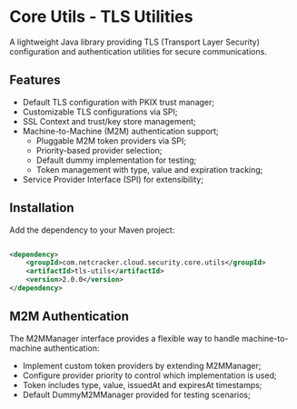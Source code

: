 # Core Utils - TLS Utilities

A lightweight Java library providing TLS (Transport Layer Security) configuration and authentication utilities for
secure communications.

## Features

- Default TLS configuration with PKIX trust manager;
- Customizable TLS configurations via SPI;
- SSL Context and trust/key store management;
- Machine-to-Machine (M2M) authentication support;
    - Pluggable M2M token providers via SPI;
    - Priority-based provider selection;
    - Default dummy implementation for testing;
    - Token management with type, value and expiration tracking;
- Service Provider Interface (SPI) for extensibility;

## Installation

Add the dependency to your Maven project:

```xml

<dependency>
    <groupId>com.netcracker.cloud.security.core.utils</groupId>
    <artifactId>tls-utils</artifactId>
    <version>2.0.0</version>
</dependency>
```

## M2M Authentication

The M2MManager interface provides a flexible way to handle machine-to-machine authentication:

- Implement custom token providers by extending M2MManager;
- Configure provider priority to control which implementation is used;
- Token includes type, value, issuedAt and expiresAt timestamps;
- Default DummyM2MManager provided for testing scenarios;
